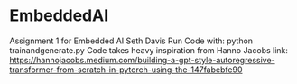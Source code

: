 # EmbeddedAI
Assignment 1 for Embedded AI
Seth Davis
Run Code with: python trainandgenerate.py
Code takes heavy inspiration from Hanno Jacobs
link: https://hannojacobs.medium.com/building-a-gpt-style-autoregressive-transformer-from-scratch-in-pytorch-using-the-147fabebfe90
